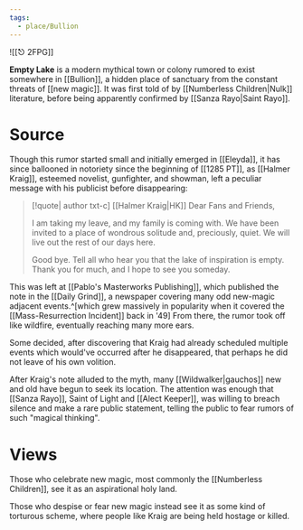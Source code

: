 ```yaml
---
tags:
  - place/Bullion
---
```


![[⎋ 2FPG]]

**Empty Lake** is a modern mythical town or colony rumored to exist somewhere in [[Bullion]], a hidden place of sanctuary from the constant threats of [[new magic]]. It was first told of by [[Numberless Children|Nulk]] literature, before being apparently confirmed by [[Sanza Rayo|Saint Rayo]].

# Source
 Though this rumor started small and initially emerged in [[Eleyda]], it has since ballooned in notoriety since the beginning of [[1285 PT]], as [[Halmer Kraig]], esteemed novelist, gunfighter, and showman, left a peculiar message with his publicist before disappearing:

>[!quote| author txt-c] [[Halmer Kraig|HK]]
>Dear Fans and Friends, 
> 
> I am taking my leave, and my family is coming with. We have been invited to a place of wondrous solitude and, preciously, quiet. We will live out the rest of our days here. 
> 
> Good bye. Tell all who hear you that the lake of inspiration is empty. Thank you for much, and I hope to see you someday.

 This was left at [[Pablo's Masterworks Publishing]], which published the note in the [[Daily Grind]], a newspaper covering many odd new-magic adjacent events.^[which grew massively in popularity when it covered the [[Mass-Resurrection Incident]] back in '49] From there, the rumor took off like wildfire, eventually reaching many more ears.
 
 Some decided, after discovering that Kraig had already scheduled multiple events which would've occurred after he disappeared, that perhaps he did not leave of his own volition.
 
After Kraig's note alluded to the myth, many [[Wildwalker|gauchos]] new and old have begun to seek its location. The attention was enough that [[Sanza Rayo]], Saint of Light and [[Alect Keeper]], was willing to breach silence and make a rare public statement, telling the public to fear rumors of such "magical thinking".

# Views
Those who celebrate new magic, most commonly the [[Numberless Children]], see it as an aspirational holy land.

Those who despise or fear new magic instead see it as some kind of torturous scheme, where people like Kraig are being held hostage or killed.


